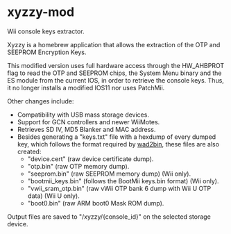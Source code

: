 # xyzzy-mod
Wii console keys extractor.

Xyzzy is a homebrew application that allows the extraction of the OTP and SEEPROM Encryption Keys.

This modified version uses full hardware access through the HW_AHBPROT flag to read the OTP and SEEPROM chips, the System Menu binary and the ES module from the current IOS, in order to retrieve the console keys. Thus, it no longer installs a modified IOS11 nor uses PatchMii.

Other changes include:

* Compatibility with USB mass storage devices.
* Support for GCN controllers and newer WiiMotes.
* Retrieves SD IV, MD5 Blanker and MAC address.
* Besides generating a "keys.txt" file with a hexdump of every dumped key, which follows the format required by [wad2bin](https://github.com/DarkMatterCore/wad2bin), these files are also created:
    * "device.cert" (raw device certificate dump).
    * "otp.bin" (raw OTP memory dump).
    * "seeprom.bin" (raw SEEPROM memory dump) (Wii only).
    * "bootmii_keys.bin" (follows the BootMii keys.bin format) (Wii only).
    * "vwii_sram_otp.bin" (raw vWii OTP bank 6 dump with Wii U OTP data) (Wii U only).
    * "boot0.bin" (raw ARM boot0 Mask ROM dump).

Output files are saved to "/xyzzy/{console_id}" on the selected storage device.

